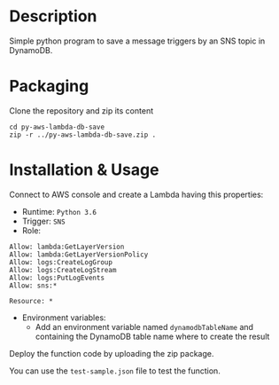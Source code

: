 # Description

Simple python program to save a message triggers by an SNS topic in DynamoDB.

# Packaging

Clone the repository and zip its content
```
cd py-aws-lambda-db-save
zip -r ../py-aws-lambda-db-save.zip .
```

# Installation & Usage 

Connect to AWS console and create a Lambda having this properties:
   - Runtime: `Python 3.6`
   - Trigger: `SNS`
   - Role:
```
Allow: lambda:GetLayerVersion
Allow: lambda:GetLayerVersionPolicy 
Allow: logs:CreateLogGroup
Allow: logs:CreateLogStream
Allow: logs:PutLogEvents
Allow: sns:*

Resource: *
```
   - Environment variables: 
     - Add an environment variable named `dynamodbTableName` and containing the DynamoDB table name where to create the result

Deploy the function code by uploading the zip package.

You can use the `test-sample.json` file to test the function.